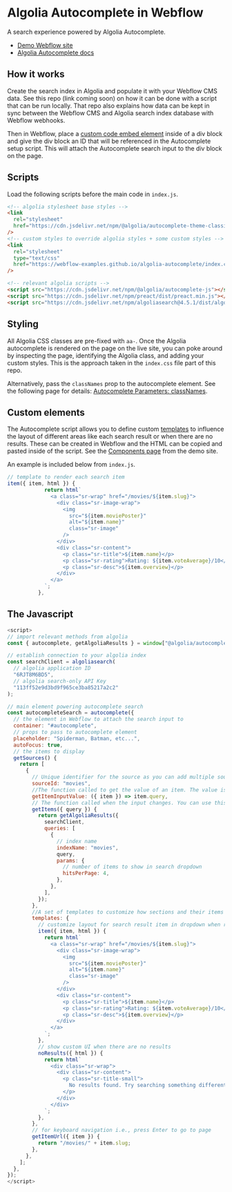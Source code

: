 # Algolia Autocomplete in Webflow

A search experience powered by Algolia Autocomplete.

- <a href="https://algolia-autocomplete-example.webflow.io/" target="_blank">Demo Webflow site</a>
- <a href="https://www.algolia.com/doc/ui-libraries/autocomplete/api-reference/autocomplete-js/" target="_blank">Algolia Autocomplete docs</a>

## How it works

Create the search index in Algolia and populate it with your Webflow CMS data. See this repo (link coming soon) on how it can be done with a script that can be run locally. That repo also explains how data can be kept in sync between the Webflow CMS and Algolia search index database with Webflow webhooks.

Then in Webflow, place a <a href="https://university.webflow.com/lesson/custom-code-embed" target="_blank">custom code embed element</a> inside of a div block and give the div block an ID that will be referenced in the Autocomplete setup script. This will attach the Autocomplete search input to the div block on the page.

## Scripts

Load the following scripts before the main code in `index.js`.

```html
<!-- algolia stylesheet base styles -->
<link
  rel="stylesheet"
  href="https://cdn.jsdelivr.net/npm/@algolia/autocomplete-theme-classic"
/>
<!-- custom styles to override algolia styles + some custom styles -->
<link
  rel="stylesheet"
  type="text/css"
  href="https://webflow-examples.github.io/algolia-autocomplete/index.css"
/>

<!-- relevant algolia scripts -->
<script src="https://cdn.jsdelivr.net/npm/@algolia/autocomplete-js"></script>
<script src="https://cdn.jsdelivr.net/npm/preact/dist/preact.min.js"></script>
<script src="https://cdn.jsdelivr.net/npm/algoliasearch@4.5.1/dist/algoliasearch-lite.umd.js"></script>
```

## Styling

All Algolia CSS classes are pre-fixed with `aa-`. Once the Algolia autocomplete is rendered on the page on the live site, you can poke around by inspecting the page, identifying the Algolia class, and adding your custom styles. This is the approach taken in the `index.css` file part of this repo.

Alternatively, pass the `classNames` prop to the autocomplete element. See the following page for details: <a href="https://www.algolia.com/doc/ui-libraries/autocomplete/api-reference/autocomplete-js/autocomplete/#param-classnames" target="_blank">Autocomplete Parameters: classNames</a>.

## Custom elements

The Autocomplete script allows you to define custom <a href="https://www.algolia.com/doc/ui-libraries/autocomplete/core-concepts/templates/" target="_blank">templates</a> to influence the layout of different areas like each search result or when there are no results. These can be created in Webflow and the HTML can be copied and pasted inside of the script. See the <a href="https://algolia-autocomplete-example.webflow.io/components" target="_blank">Components page</a> from the demo site.

An example is included below from `index.js`.

```js
// template to render each search item
item({ item, html }) {
            return html`
              <a class="sr-wrap" href="/movies/${item.slug}">
                <div class="sr-image-wrap">
                  <img
                    src="${item.moviePoster}"
                    alt="${item.name}"
                    class="sr-image"
                  />
                </div>
                <div class="sr-content">
                  <p class="sr-title">${item.name}</p>
                  <p class="sr-rating">Rating: ${item.voteAverage}/10</p>
                  <p class="sr-desc">${item.overview}</p>
                </div>
              </a>
            `;
          },
```

## The Javascript

```js
<script>
// import relevant methods from algolia
const { autocomplete, getAlgoliaResults } = window["@algolia/autocomplete-js"];

// establish connection to your algolia index
const searchClient = algoliasearch(
  // algolia application ID
  "6RJT8M6BD5",
  // algolia search-only API Key
  "113ff52e9d3bd9f965ce3ba85217a2c2"
);

// main element powering autocomplete search
const autocompleteSearch = autocomplete({
  // the element in Webflow to attach the search input to
  container: "#autocomplete",
  // props to pass to autocomplete element
  placeholder: "Spiderman, Batman, etc...",
  autoFocus: true,
  // the items to display
  getSources() {
    return [
      {
        // Unique identifier for the source as you can add multiple sources
        sourceId: "movies",
        //The function called to get the value of an item. The value is used to fill the search box.
        getItemInputValue: ({ item }) => item.query,
        // The function called when the input changes. You can use this function to filter the items based on the query.
        getItems({ query }) {
          return getAlgoliaResults({
            searchClient,
            queries: [
              {
                // index name
                indexName: "movies",
                query,
                params: {
                  // number of items to show in search dropdown
                  hitsPerPage: 4,
                },
              },
            ],
          });
        },
        //A set of templates to customize how sections and their items are displayed.
        templates: {
          // customize layout for search result item in dropdown when results show
          item({ item, html }) {
            return html`
              <a class="sr-wrap" href="/movies/${item.slug}">
                <div class="sr-image-wrap">
                  <img
                    src="${item.moviePoster}"
                    alt="${item.name}"
                    class="sr-image"
                  />
                </div>
                <div class="sr-content">
                  <p class="sr-title">${item.name}</p>
                  <p class="sr-rating">Rating: ${item.voteAverage}/10</p>
                  <p class="sr-desc">${item.overview}</p>
                </div>
              </a>
            `;
          },
          // show custom UI when there are no results
          noResults({ html }) {
            return html`
              <div class="sr-wrap">
                <div class="sr-content">
                  <p class="sr-title-small">
                    No results found. Try searching something different.
                  </p>
                </div>
              </div>
            `;
          },
        },
        // for keyboard navigation i.e., press Enter to go to page
        getItemUrl({ item }) {
          return "/movies/" + item.slug;
        },
      },
    ];
  },
});
</script>
```

